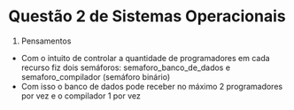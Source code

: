 # Questão 2 de Sistemas Operacionais

1. Pensamentos

- Com o intuito de controlar a quantidade de programadores em cada recurso fiz dois semáforos: semaforo_banco_de_dados e semaforo_compilador (semáforo binário)
- Com isso o banco de dados pode receber no máximo 2 programadores por vez e o compilador 1 por vez
